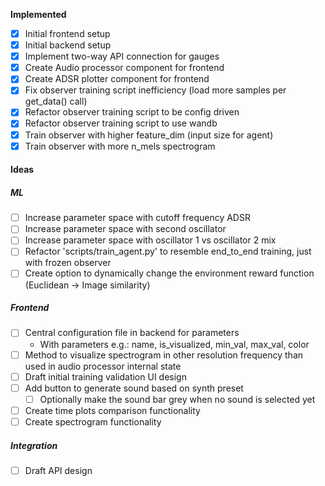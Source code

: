 **Implemented**
- [x] Initial frontend setup
- [x] Initial backend setup
- [x] Implement two-way API connection for gauges
- [x] Create Audio processor component for frontend
- [x] Create ADSR plotter component for frontend
- [x] Fix observer training script inefficiency (load more samples per get_data() call)
- [x] Refactor observer training script to be config driven
- [x] Refactor observer training script to use wandb
- [x] Train observer with higher feature_dim (input size for agent)
- [x] Train observer with more n_mels spectrogram

#### Ideas
##### ML
- [ ] Increase parameter space with cutoff frequency ADSR
- [ ] Increase parameter space with second oscillator
- [ ] Increase parameter space with oscillator 1 vs oscillator 2 mix
- [ ] Refactor 'scripts/train_agent.py' to resemble end_to_end training, just with frozen observer
- [ ] Create option to dynamically change the environment reward function (Euclidean -> Image similarity)
##### Frontend
- [ ] Central configuration file in backend for parameters
	- With parameters e.g.: name, is_visualized, min_val, max_val, color
- [ ] Method to visualize spectrogram in other resolution frequency than used in audio processor internal state
- [ ] Draft initial training validation UI design
- [ ] Add button to generate sound based on synth preset
	- [ ] Optionally make the sound bar grey when no sound is selected yet
- [ ] Create time plots comparison functionality
- [ ] Create spectrogram functionality 
##### Integration
- [ ] Draft API design
